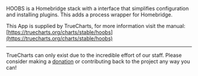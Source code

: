 HOOBS is a Homebridge stack with a interface that simplifies configuration and installing plugins. This adds a process wrapper for Homebridge.

This App is supplied by TrueCharts, for more information visit the manual: [https://truecharts.org/charts/stable/hoobs](https://truecharts.org/charts/stable/hoobs)

---

TrueCharts can only exist due to the incredible effort of our staff.
Please consider making a [donation](https://truecharts.org/sponsor) or contributing back to the project any way you can!
